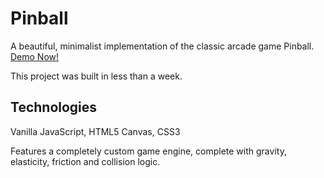 # Pinball

A beautiful, minimalist implementation of the classic arcade game Pinball. [Demo Now!](https://nramabad.github.io/Pinball/dist/index.html)

This project was built in less than a week.

## Technologies

Vanilla JavaScript, HTML5 Canvas, CSS3

Features a completely custom game engine, complete with gravity, elasticity, friction and collision logic.
